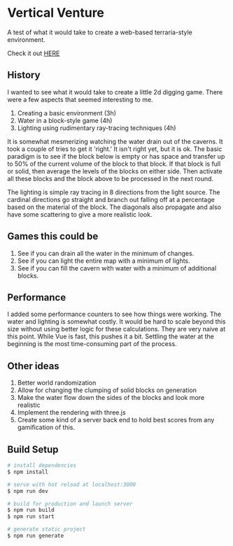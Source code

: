 # Vertical Venture

A test of what it would take to create a web-based terraria-style environment.

Check it out [HERE](https://witty-bay-010181f1e.2.azurestaticapps.net)

## History

I wanted to see what it would take to create a little 2d digging game. There were a few aspects that seemed interesting to me. 
1. Creating a basic environment  (3h)
2. Water in a block-style game (4h)
3. Lighting using rudimentary ray-tracing techniques (4h)

It is somewhat mesmerizing watching the water drain out of the caverns. It took a couple of tries to get it 'right.' It isn't right yet, but it is ok. The basic paradigm is to see if the block below is empty or has space and transfer up to 50% of the current volume of the block to that block. If that block is full or solid, then average the levels of the blocks on either side. Then activate all these blocks and the block above to be processed in the next round.

The lighting is simple ray tracing in 8 directions from the light source. The cardinal directions go straight and branch out falling off at a percentage based on the material of the block. The diagonals also propagate and also have some scattering to give a more realistic look.

## Games this could be
1. See if you can drain all the water in the minimum of changes.
2. See if you can light the entire map with a minimum of lights.
3. See if you can fill the cavern with water with a minimum of additional blocks. 

## Performance
I added some performance counters to see how things were working. The water and lighting is somewhat costly. It would be hard to scale beyond this size without using better logic for these calculations. They are very naive at this point. While Vue is fast, this pushes it a bit. Settling the water at the beginning is the most time-consuming part of the process.

## Other ideas
1. Better world randomization
2. Allow for changing the clumping of solid blocks on generation
3. Make the water flow down the sides of the blocks and look more realistic
4. Implement the rendering with three.js
5. Create some kind of a server back end to hold best scores from any gamification of this.

## Build Setup

```bash
# install dependencies
$ npm install

# serve with hot reload at localhost:3000
$ npm run dev

# build for production and launch server
$ npm run build
$ npm run start

# generate static project
$ npm run generate
```
